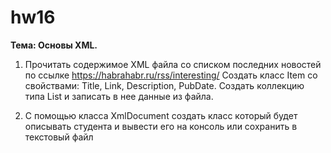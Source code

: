 # hw16
**Тема: Основы XML.**

1.	Прочитать содержимое XML файла со списком последних новостей по ссылке https://habrahabr.ru/rss/interesting/
Создать класс Item со свойствами: Title, Link, Description, PubDate.
Создать коллекцию типа List<Item> и записать в нее данные из файла.

2.	С помощью класса XmlDocument создать класс который будет описывать студента и вывести его на консоль или сохранить в текстовый файл
